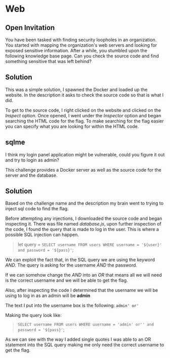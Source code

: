 # Web

## Open Invitation

You have been tasked with finding security loopholes in an organization. You started with mapping the organization's web servers and looking for exposed sensitive information. After a while, you stumbled upon the following knowledge base page. Can you check the source code and find something sensitive that was left behind?

## Solution
This was a simple solution, I spawned the Docker and loaded up the website. In the description it asks to check the source code so that is what I did. 

To get to the source code, I right clicked on the website and clicked on the *Inspect* option. Once opened, I went under the *Inspector* option and began searching the HTML code for the flag. To make searching for the flag easier you can specify what you are looking for within the HTML code.

## sqlme
I think my login panel application might be vulnerable, could you figure it out and try to login as admin? 

This challenge provides a Docker server as well as the source code for the server and the database.

## Solution
Based on the challenge name and the description my brain went to trying to inject sql code to find the flag. 

Before attempting any injections, I downloaded the source code and began inspecting it. There was file named *database.js*, upon further inspection of the code, I found the query that is made to log in the user. This is where a possible SQL injection can happen.

>let query = `SELECT username FROM users WHERE username = '${user}' and password = '${pass}'`;

We can exploit the fact that, in the SQL query we are using the keyword *AND*. The query is asking for the username *AND* the password. 

If we can somehow change the *AND* into an *OR* that means all we will need is the correct username and we will be able to get the flag.

Also, after inspecting the code I determined that the username we will be using to log in as an admin will be **admin**

The text I put into the username box is the following:
`admin' or'`

Making the query look like: 
>`SELECT username FROM users WHERE username = 'admin' or'' and password = '${pass}'`;

As we can see with the way I added single quotes I was able to an OR statement into the SQL query making me only need the correct username to get the flag.





